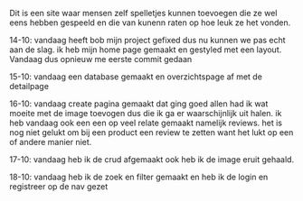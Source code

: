 Dit is een site waar mensen zelf spelletjes kunnen toevoegen die ze wel eens hebben gespeeld en die van kunenn raten op hoe leuk ze het vonden. 

14-10:
vandaag heeft bob mijn project gefixed dus nu kunnen we pas echt aan de slag.
ik heb mijn home page gemaakt en gestyled met een layout. Vandaag dus opnieuw me eerste commit gedaan 

15-10:
vandaag een database gemaakt en overzichtspage af met de detailpage 

16-10: 
vandaag create pagina gemaakt dat ging goed allen had ik wat moeite met de image toevogen dus 
die ik ga er waarschijnlijk uit halen. ik heb vandaag ook een een op veel relate gemaakt namelijk 
reviews. het is nog niet gelukt om bij een product een review te zetten want het lukt op een of andere manier niet.


17-10:
vandaag heb ik de crud afgemaakt ook heb ik de image eruit gehaald.

18-10:
vandaag heb ik de zoek en filter gemaakt en heb ik de login en registreer op de nav gezet 
